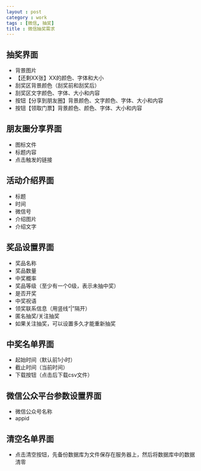 ```yaml
---
layout : post
category : work
tags : [微信, 抽奖]
title : 微信抽奖需求
---
```


## 抽奖界面

- 背景图片
- 【还剩XX张】XX的颜色、字体和大小
- 刮奖区背景颜色（刮奖前和刮奖后）
- 刮奖区文字颜色、字体、大小和内容
- 按钮【分享到朋友圈】背景颜色、文字颜色、字体、大小和内容
- 按钮【领取门票】背景颜色、颜色、字体、大小和内容

## 朋友圈分享界面

- 图标文件
- 标题内容
- 点击触发的链接

## 活动介绍界面

- 标题
- 时间
- 微信号
- 介绍图片
- 介绍文字

## 奖品设置界面

- 奖品名称
- 奖品数量
- 中奖概率
- 奖品等级（至少有一个0级，表示未抽中奖）
- 是否开奖
- 中奖祝语
- 领奖联系信息（用竖线“|”隔开）
- 匿名抽奖/关注抽奖
- 如果关注抽奖，可以设置多久才能重新抽奖

## 中奖名单界面

- 起始时间（默认前1小时）
- 截止时间（当前时间）
- 下载按钮（点击后下载csv文件）

## 微信公众平台参数设置界面

- 微信公众号名称
- appid

## 清空名单界面

- 点击清空按钮，先备份数据库为文件保存在服务器上，然后将数据库中的数据清零
